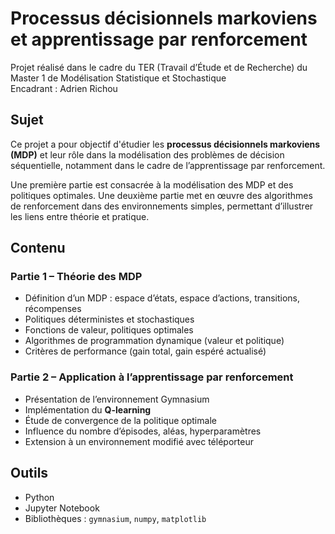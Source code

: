 # Processus décisionnels markoviens et apprentissage par renforcement

Projet réalisé dans le cadre du TER (Travail d’Étude et de Recherche) du Master 1 de Modélisation Statistique et Stochastique  
Encadrant : Adrien Richou

## Sujet

Ce projet a pour objectif d'étudier les **processus décisionnels markoviens (MDP)** et leur rôle dans la modélisation des problèmes de décision séquentielle, notamment dans le cadre de l’apprentissage par renforcement.

Une première partie est consacrée à la modélisation  des MDP et des politiques optimales. Une deuxième partie met en œuvre des algorithmes de renforcement dans des environnements simples, permettant d’illustrer les liens entre théorie et pratique.

## Contenu

### Partie 1 – Théorie des MDP

- Définition d’un MDP : espace d’états, espace d’actions, transitions, récompenses
- Politiques déterministes et stochastiques
- Fonctions de valeur, politiques optimales
- Algorithmes de programmation dynamique (valeur et politique)
- Critères de performance (gain total, gain espéré actualisé)

### Partie 2 – Application à l’apprentissage par renforcement

- Présentation de l’environnement Gymnasium
- Implémentation du **Q-learning**
- Étude de convergence de la politique optimale
- Influence du nombre d’épisodes, aléas, hyperparamètres
- Extension à un environnement modifié avec téléporteur

## Outils

- Python  
- Jupyter Notebook  
- Bibliothèques : `gymnasium`, `numpy`, `matplotlib`


